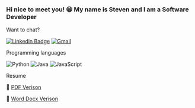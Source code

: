 ### Hi nice to meet you! 😁 My name is Steven and I am a Software Developer

Want to chat?

[![Linkedin Badge](https://img.shields.io/badge/-stevenl273-blue?style=flat&logo=Linkedin&logoColor=white&link=https://www.linkedin.com/in/stevenl273/)](https://www.linkedin.com/in/stevenl273/)
[![Gmail](https://img.shields.io/badge/Gmail-D14836?style=flat&logo=gmail&logoColor=white)](mailto:steven.gm.105@gmail.com)

Programming languages

![Python](https://img.shields.io/badge/python-3670A0?style=flat&logo=python&logoColor=ffdd54)
![Java](https://img.shields.io/badge/java-%23ED8B00.svg?style=flat&logo=java&logoColor=white)
![JavaScript](https://img.shields.io/badge/javascript-%23323330.svg?style=flat&logo=javascript&logoColor=%23F7DF1E)


Resume 

📝 [PDF Verison](https://github.com/stevenowo/stevenowo/blob/main/Steven_Liu_Resume_2022.pdf)

📝 [Word Docx Verison](https://github.com/stevenowo/stevenowo/blob/main/Steven_Liu_Resume_2022.docx)










